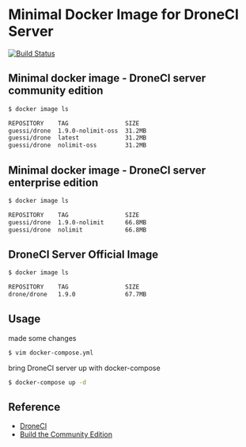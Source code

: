 # Minimal Docker Image for DroneCI Server

[![Build Status](https://cloud.drone.io/api/badges/guessi/drone-server-images/status.svg)](https://cloud.drone.io/guessi/drone-server-images)

## Minimal docker image - DroneCI server community edition

```bash
$ docker image ls

REPOSITORY    TAG                SIZE
guessi/drone  1.9.0-nolimit-oss  31.2MB
guessi/drone  latest             31.2MB
guessi/drone  nolimit-oss        31.2MB
```

## Minimal docker image - DroneCI server enterprise edition

```bash
$ docker image ls

REPOSITORY    TAG                SIZE
guessi/drone  1.9.0-nolimit      66.8MB
guessi/drone  nolimit            66.8MB
```

## DroneCI Server Official Image

```bash
$ docker image ls

REPOSITORY    TAG                SIZE
drone/drone   1.9.0              67.7MB
```

## Usage

made some changes

```bash
$ vim docker-compose.yml
```

bring DroneCI server up with docker-compose

```bash
$ docker-compose up -d
```

## Reference

- [DroneCI](https://github.com/drone/drone)
- [Build the Community Edition](https://github.com/drone/drone/blob/master/BUILDING_OSS)
